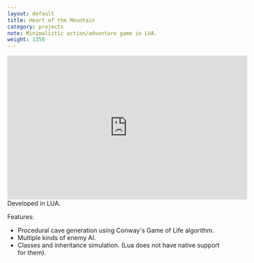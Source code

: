 ```yaml
---
layout: default
title: Heart of the Mountain
category: projects
note: Minimalistic action/adventure game in LUA.
weight: 1350
---
```

<iframe width="550" height="330" src="https://www.youtube.com/embed/bfxP7Ouw6OQ" frameborder="0"></iframe>  
Developed in LUA.  

Features:  
* Procedural cave generation using Conway's Game of Life algorithm.  
* Multiple kinds of enemy AI.
* Classes and inheritance simulation. (Lua does not have native support for them).  
